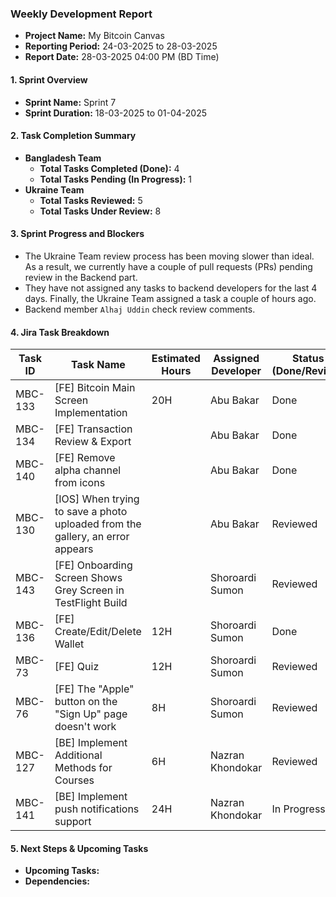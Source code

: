 ### Weekly Development Report
- **Project Name:** My Bitcoin Canvas
- **Reporting Period:** 24-03-2025 to 28-03-2025
- **Report Date:** 28-03-2025 04:00 PM (BD Time)

#### 1. Sprint Overview  
- **Sprint Name:** Sprint 7
- **Sprint Duration:** 18-03-2025 to 01-04-2025

#### 2. Task Completion Summary

- **Bangladesh Team**
  - **Total Tasks Completed (Done):** 4
  - **Total Tasks Pending (In Progress):** 1
- **Ukraine Team**
  - **Total Tasks Reviewed:** 5
  - **Total Tasks Under Review:** 8

#### 3. Sprint Progress and Blockers
- The Ukraine Team review process has been moving slower than ideal. As a result, we currently have a couple of pull requests (PRs) pending review in the Backend part.
- They have not assigned any tasks to backend developers for the last 4 days. Finally, the Ukraine Team assigned a task a couple of hours ago.
- Backend member `Alhaj Uddin` check review comments.

#### 4. Jira Task Breakdown

| Task ID | Task Name         | Estimated Hours | Assigned Developer | Status (Done/Review) |
|---------|-------------------|-----------------|--------------------|----------------------|
| MBC-133   | [FE] Bitcoin Main Screen Implementation   | 20H  |   Abu Bakar      | Done |
| MBC-134   | [FE] Transaction Review & Export   |   |   Abu Bakar      | Done |
| MBC-140   | [FE] Remove alpha channel from icons   |   |   Abu Bakar      | Done |
| MBC-130   | [IOS] When trying to save a photo uploaded from the gallery, an error appears   |   |   Abu Bakar      | Reviewed |
| MBC-143   | [FE] Onboarding Screen Shows Grey Screen in TestFlight Build   |  |    Shoroardi Sumon  | Reviewed       |
| MBC-136   | [FE] Create/Edit/Delete Wallet   | 12H |    Shoroardi Sumon  | Done       |
| MBC-73   | [FE] Quiz   | 12H |    Shoroardi Sumon  | Reviewed       |
| MBC-76   | [FE] The "Apple" button on the "Sign Up" page doesn't work   | 8H |    Shoroardi Sumon  | Reviewed       |
| MBC-127   | [BE] Implement Additional Methods for Courses    | 6H | Nazran Khondokar    | Reviewed      |
| MBC-141   | [BE] Implement push notifications support    | 24H | Nazran Khondokar    | In Progress      |

#### 5. Next Steps & Upcoming Tasks
- **Upcoming Tasks:**
- **Dependencies:** 
